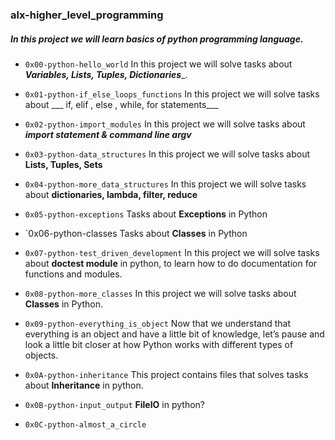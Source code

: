 ### alx-higher_level_programming

##### In this project we will learn basics of python programming language.

* `0x00-python-hello_world` In this project we will solve tasks about ___Variables, Lists, Tuples, Dictionaries____.

* `0x01-python-if_else_loops_functions` In this project we will solve tasks about ___ if, elif , else , while, for statements___

* `0x02-python-import_modules` In this project we will solve tasks about ___import statement & command line argv___

* `0x03-python-data_structures` In this project we will solve tasks about __Lists, Tuples, Sets__

* `0x04-python-more_data_structures` In this project we will solve tasks about __dictionaries, lambda, filter, reduce__

* `0x05-python-exceptions` Tasks about __Exceptions__ in Python

* `0x06-python-classes Tasks about __Classes__ in Python

* `0x07-python-test_driven_development` In this project we will solve tasks about __doctest module__ in python, to learn how to do documentation for functions and modules.

* `0x08-python-more_classes` In this project we will solve tasks about __Classes__ in Python.

* `0x09-python-everything_is_object` Now that we understand that everything is an object and have a little bit of knowledge, let’s pause and look a little bit closer at how Python works with different types of objects.

* `0x0A-python-inheritance` This project contains files that solves tasks about __Inheritance__ in python.

* `0x0B-python-input_output` __FileIO__ in python?

* `0x0C-python-almost_a_circle`
